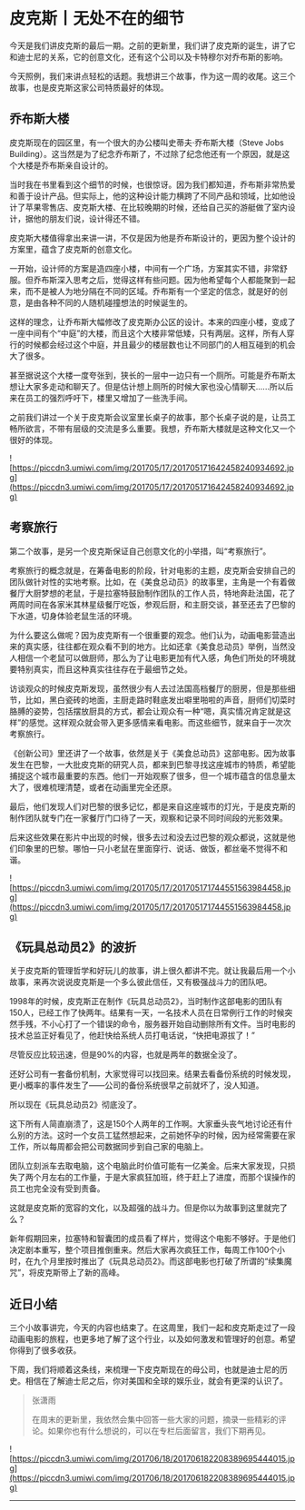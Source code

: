 # 皮克斯丨无处不在的细节

今天是我们讲皮克斯的最后一期。之前的更新里，我们讲了皮克斯的诞生，讲了它和迪士尼的关系，它的创意文化，还有这个公司以及卡特穆尔对乔布斯的影响。

今天照例，我们来讲点轻松的话题。我想讲三个故事，作为这一周的收尾。这三个故事，也是皮克斯这家公司特质最好的体现。

## 乔布斯大楼

皮克斯现在的园区里，有一个很大的办公楼叫史蒂夫·乔布斯大楼（Steve Jobs Building）。这当然是为了纪念乔布斯了，不过除了纪念他还有一个原因，就是这个大楼是乔布斯亲自设计的。

当时我在书里看到这个细节的时候，也很惊讶。因为我们都知道，乔布斯非常热爱和善于设计产品。但实际上，他的这种设计能力横跨了不同产品和领域，比如他设计了苹果零售店、皮克斯大楼、在比较晚期的时候，还给自己买的游艇做了室内设计，据他的朋友们说，设计得还不错。

皮克斯大楼值得拿出来讲一讲，不仅是因为他是乔布斯设计的，更因为整个设计的方案里，蕴含了皮克斯的创意文化。

一开始，设计师的方案是造四座小楼，中间有一个广场，方案其实不错，非常舒服。但乔布斯深入思考之后，觉得这样有些问题。因为他希望每个人都能聚到一起来，而不是被人为地分隔在不同的区域。乔布斯有一个坚定的信念，就是好的创意，是由各种不同的人随机碰撞想法的时候诞生的。

这样的理念，让乔布斯大幅修改了皮克斯办公区的设计。本来的四座小楼，变成了一座中间有个“中庭”的大楼，而且这个大楼非常低矮，只有两层。这样，所有人穿行的时候都会经过这个中庭，并且最少的楼层数也让不同部门的人相互碰到的机会大了很多。

甚至据说这个大楼一度夸张到，狭长的一层中一边只有一个厕所。可能是乔布斯太想让大家多走动和聊天了。但是估计想上厕所的时候大家也没心情聊天......所以后来在员工的强烈呼吁下，楼里又增加了一些洗手间。

之前我们讲过一个关于皮克斯会议室里长桌子的故事，那个长桌子说的是，让员工畅所欲言，不带有层级的交流是多么重要。我想，乔布斯大楼就是这种文化又一个很好的体现。

![https://piccdn3.umiwi.com/img/201705/17/201705171642458240934692.jpg](https://piccdn3.umiwi.com/img/201705/17/201705171642458240934692.jpg)

## 考察旅行

第二个故事，是另一个皮克斯保证自己创意文化的小举措，叫“考察旅行”。

考察旅行的概念就是，在筹备电影的阶段，针对电影的主题，皮克斯会安排自己的团队做针对性的实地考察。比如，在《美食总动员》的故事里，主角是一个有着做餐厅大厨梦想的老鼠，于是拉塞特鼓励制作团队的工作人员，特地奔赴法国，花了两周时间在各家米其林星级餐厅吃饭，参观后厨，和主厨交谈，甚至还去了巴黎的下水道，切身体验老鼠生活的环境。

为什么要这么做呢？因为皮克斯有一个很重要的观念。他们认为，动画电影营造出来的真实感，往往都在观众看不到的地方。比如还拿《美食总动员》举例，当然没人相信一个老鼠可以做厨师，那么为了让电影更加有代入感，角色们所处的环境就要特别真实，而且这种真实往往存在于最细节之处。

访谈观众的时候皮克斯发现，虽然很少有人去过法国高档餐厅的厨房，但是那些细节，比如，黑白瓷砖的地面，主厨走路时鞋底发出噼里啪啦的声音，厨师们切菜时胳膊的姿势，包括摆放厨具的方式，都会让观众有一种“嗯，真实情况肯定就是这样”的感觉。这样观众就会带入更多感情来看电影。而这些细节，就来自于一次次考察旅行。

《创新公司》里还讲了一个故事，依然是关于《美食总动员》这部电影。因为故事发生在巴黎，一大批皮克斯的研究人员，都来到巴黎寻找这座城市的特质，希望能捕捉这个城市最重要的东西。他们一开始观察了很多，但一个城市蕴含的信息量太大了，很难梳理清楚，或者在动画里完全还原。

最后，他们发现人们对巴黎的很多记忆，都是来自这座城市的灯光，于是皮克斯的制作团队就专门在一家餐厅门口待了一天，观察和记录不同时间段的光影效果。

后来这些效果在影片中出现的时候，很多去过和没去过巴黎的观众都说，这就是他们印象里的巴黎。哪怕一只小老鼠在里面穿行、说话、做饭，都丝毫不觉得不和谐。

![https://piccdn3.umiwi.com/img/201705/17/201705171744551563984458.jpg](https://piccdn3.umiwi.com/img/201705/17/201705171744551563984458.jpg)

## 《玩具总动员2》的波折

关于皮克斯的管理哲学和好玩儿的故事，讲上很久都讲不完。就让我最后用一个小故事，来再次说说皮克斯是一个多么彼此信任，又有极强战斗力的团队吧。

1998年的时候，皮克斯正在制作《玩具总动员2》，当时制作这部电影的团队有150人，已经工作了快两年。结果有一天，一名技术人员在日常例行工作的时候突然手残，不小心打了一个错误的命令，服务器开始自动删除所有文件。当时电影的技术总监正好看见了，他赶快给系统人员打电话说，“快把电源拔了！”

尽管反应比较迅速，但是90%的内容，也就是两年的数据全没了。

还好公司有一套备份机制，大家觉得可以找回来。结果去看备份系统的时候发现，更小概率的事件发生了——公司的备份系统很早之前就坏了，没人知道。

所以现在《玩具总动员2》彻底没了。

这下所有人简直崩溃了，这是150个人两年的工作啊。大家垂头丧气地讨论还有什么别的方法。这时一个女员工猛然想起来，之前她怀孕的时候，因为经常需要在家工作，所以每周都会把公司数据同步到自己家的电脑上。

团队立刻派车去取电脑，这个电脑此时价值可能有一亿美金。后来大家发现，只损失了两个月左右的工作量，于是大家疯狂加班，终于赶上了进度，而那个误操作的员工也完全没有受到责备。

这就是皮克斯的宽容的文化，以及超强的战斗力。但是你以为故事到这里就完了么？

新年假期回来，拉塞特和智囊团的成员看了样片，觉得这个电影不够好。于是他们决定剧本重写，整个项目推倒重来。然后大家再次疯狂工作，每周工作100个小时，在九个月里按时推出了《玩具总动员2》。而这部电影也打破了所谓的“续集魔咒”，将皮克斯带上了新的高峰。

## 近日小结

三个小故事讲完，今天的内容也结束了。在这周里，我们一起和皮克斯走过了一段动画电影的旅程，也更多地了解了这个行业，以及如何激发和管理好的创意。希望你得到了很多收获。

下周，我们将顺着这条线，来梳理一下皮克斯现在的母公司，也就是迪士尼的历史。相信在了解迪士尼之后，你对美国和全球的娱乐业，就会有更深的认识了。

> 张潇雨
> 
> 在周末的更新里，我依然会集中回答一些大家的问题，摘录一些精彩的评论。如果你也有什么想说的，可以在专栏后面留言，我们下期再见。

![https://piccdn3.umiwi.com/img/201706/18/201706182208389695444015.jpg](https://piccdn3.umiwi.com/img/201706/18/201706182208389695444015.jpg)

---
